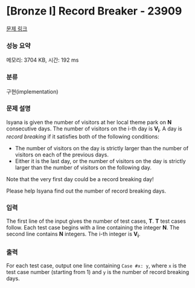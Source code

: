 # [Bronze I] Record Breaker - 23909 

[문제 링크](https://www.acmicpc.net/problem/23909) 

### 성능 요약

메모리: 3704 KB, 시간: 192 ms

### 분류

구현(implementation)

### 문제 설명

<p>Isyana is given the number of visitors at her local theme park on <b>N</b> consecutive days. The number of visitors on the i-th day is <b>V<sub>i</sub></b>. A day is <i>record breaking</i> if it satisfies both of the following conditions:</p>

<ul>
	<li>The number of visitors on the day is strictly larger than the number of visitors on each of the previous days.</li>
	<li>Either it is the last day, or the number of visitors on the day is strictly larger than the number of visitors on the following day.</li>
</ul>

<p>Note that the very first day could be a record breaking day!</p>

<p>Please help Isyana find out the number of record breaking days.</p>

### 입력 

 <p>The first line of the input gives the number of test cases, <b>T</b>. <b>T</b> test cases follow. Each test case begins with a line containing the integer <b>N</b>. The second line contains <b>N</b> integers. The i-th integer is <b>V<sub>i</sub></b>.</p>

### 출력 

 <p>For each test case, output one line containing <code>Case #x: y</code>, where <code>x</code> is the test case number (starting from 1) and <code>y</code> is the number of record breaking days.</p>

